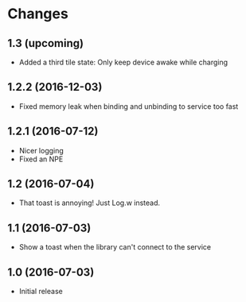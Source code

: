 # Changes

## 1.3 (upcoming)

- Added a third tile state: Only keep device awake while charging

## 1.2.2 (2016-12-03)

- Fixed memory leak when binding and unbinding to service too fast

## 1.2.1 (2016-07-12)

- Nicer logging
- Fixed an NPE

## 1.2 (2016-07-04)

- That toast is annoying! Just Log.w instead.

## 1.1 (2016-07-03)

- Show a toast when the library can't connect to the service

## 1.0 (2016-07-03)

- Initial release
